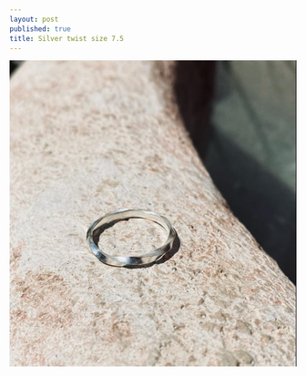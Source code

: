 ```yaml
---
layout: post
published: true
title: Silver twist size 7.5
---
```

![twist_silver_7.5.jpg](/images/jewelry/rings/twist_silver_7.5.jpg)

